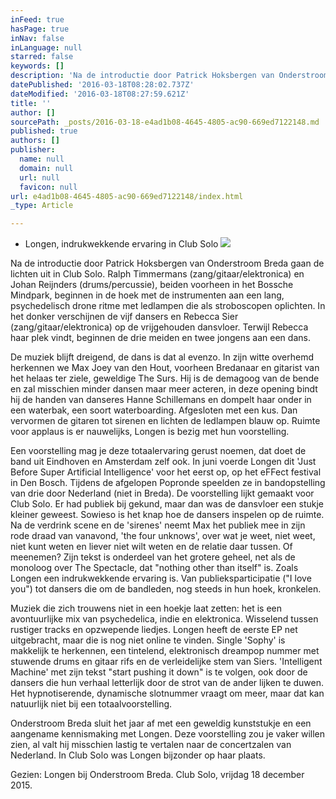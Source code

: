 ```yaml
---
inFeed: true
hasPage: true
inNav: false
inLanguage: null
starred: false
keywords: []
description: 'Na de introductie door Patrick Hoksbergen van Onderstroom Breda gaan de lichten uit in Club Solo. Ralph Timmermans (zang/gitaar/elektronica) en Johan Reijnders (drums/percussie), beiden voorheen in het Bossche Mindpark, beginnen in de hoek met de instrumenten aan een lang, psychedelisch drone ritme met ledlampen die als stroboscopen oplichten. In het donker verschijnen de vijf dansers en Rebecca Sier (zang/gitaar/elektronica) op de vrijgehouden dansvloer. Terwijl Rebecca haar plek vindt, beginnen de drie meiden en twee jongens aan een dans.'
datePublished: '2016-03-18T08:28:02.737Z'
dateModified: '2016-03-18T08:27:59.621Z'
title: ''
author: []
sourcePath: _posts/2016-03-18-e4ad1b08-4645-4805-ac90-669ed7122148.md
published: true
authors: []
publisher:
  name: null
  domain: null
  url: null
  favicon: null
url: e4ad1b08-4645-4805-ac90-669ed7122148/index.html
_type: Article

---
```

* Longen, indrukwekkende ervaring in Club Solo
![](https://the-grid-user-content.s3-us-west-2.amazonaws.com/3f24ab03-7c92-4e6d-8d4d-60d417cddab8.jpg)

Na de introductie door Patrick Hoksbergen van Onderstroom Breda gaan de lichten uit in Club Solo. Ralph Timmermans (zang/gitaar/elektronica) en Johan Reijnders (drums/percussie), beiden voorheen in het Bossche Mindpark, beginnen in de hoek met de instrumenten aan een lang, psychedelisch drone ritme met ledlampen die als stroboscopen oplichten. In het donker verschijnen de vijf dansers en Rebecca Sier (zang/gitaar/elektronica) op de vrijgehouden dansvloer. Terwijl Rebecca haar plek vindt, beginnen de drie meiden en twee jongens aan een dans.

De muziek blijft dreigend, de dans is dat al evenzo. In zijn witte overhemd herkennen we Max Joey van den Hout, voorheen Bredanaar en gitarist van het helaas ter ziele, geweldige The Surs. Hij is de demagoog van de bende en zal misschien minder dansen maar meer acteren, in deze opening bindt hij de handen van danseres Hanne Schillemans en dompelt haar onder in een waterbak, een soort waterboarding. Afgesloten met een kus. Dan vervormen de gitaren tot sirenen en lichten de ledlampen blauw op. Ruimte voor applaus is er nauwelijks, Longen is bezig met hun voorstelling.

Een voorstelling mag je deze totaalervaring gerust noemen, dat doet de band uit Eindhoven en Amsterdam zelf ook. In juni voerde Longen dit 'Just Before Super Artificial Intelligence' voor het eerst op, op het eFFect festival in Den Bosch. Tijdens de afgelopen Popronde speelden ze in bandopstelling van drie door Nederland (niet in Breda). De voorstelling lijkt gemaakt voor Club Solo. Er had publiek bij gekund, maar dan was de dansvloer een stukje kleiner geweest. Sowieso is het knap hoe de dansers inspelen op de ruimte. Na de verdrink scene en de 'sirenes' neemt Max het publiek mee in zijn rode draad van vanavond, 'the four unknows', over wat je weet, niet weet, niet kunt weten en liever niet wilt weten en de relatie daar tussen. Of meenemen? Zijn tekst is onderdeel van het grotere geheel, net als de monoloog over The Spectacle, dat "nothing other than itself" is. Zoals Longen een indrukwekkende ervaring is. Van publieksparticipatie ("I love you") tot dansers die om de bandleden, nog steeds in hun hoek, kronkelen.

Muziek die zich trouwens niet in een hoekje laat zetten: het is een avontuurlijke mix van psychedelica, indie en elektronica. Wisselend tussen rustiger tracks en opzwepende liedjes. Longen heeft de eerste EP net uitgebracht, maar die is nog niet online te vinden. Single 'Sophy' is makkelijk te herkennen, een tintelend, elektronisch dreampop nummer met stuwende drums en gitaar rifs en de verleidelijke stem van Siers. 'Intelligent Machine' met zijn tekst "start pushing it down" is te volgen, ook door de dansers die hun verhaal letterlijk door de strot van de ander lijken te duwen. Het hypnotiserende, dynamische slotnummer vraagt om meer, maar dat kan natuurlijk niet bij een totaalvoorstelling.

Onderstroom Breda sluit het jaar af met een geweldig kunststukje en een aangename kennismaking met Longen. Deze voorstelling zou je vaker willen zien, al valt hij misschien lastig te vertalen naar de concertzalen van Nederland. In Club Solo was Longen bijzonder op haar plaats.   

Gezien: Longen bij Onderstroom Breda. Club Solo, vrijdag 18 december 2015\.